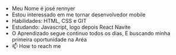 - Meu Nome é josé rennyer
- Estou interessado em me tornar desenvolvedor mobile
- Habilidades: HTML, CSS e GIT
- Estudando: Javascript, logo depois React Navite
- O Aprendizado segue continuo todos os dias, E buscando minha primeira oportunidade na Aréa
- 📫 How to reach me 

